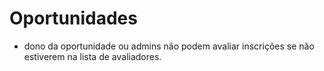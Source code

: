 # Oportunidades
- dono da oportunidade ou admins não podem avaliar inscrições se não estiverem na lista de avaliadores.

